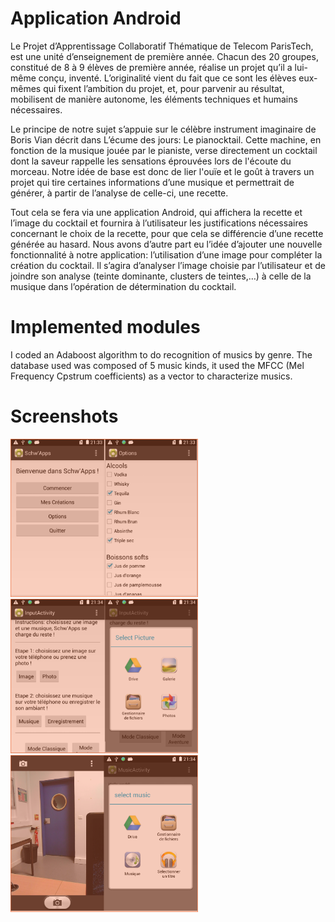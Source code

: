 # Application Android

  Le Projet d’Apprentissage Collaboratif Thématique de Telecom ParisTech, est une unité d’enseignement de première année. Chacun des 20 groupes, constitué de 8 à 9 élèves de première année, réalise un projet qu’il a lui-même conçu, inventé. L’originalité vient du fait que ce sont les élèves eux-mêmes qui fixent l’ambition du projet, et, pour parvenir au résultat, mobilisent de manière autonome, les éléments techniques et humains nécessaires.

  Le principe de notre sujet s’appuie sur le célèbre instrument imaginaire de Boris Vian décrit dans L’écume des jours: Le pianocktail. Cette machine, en fonction de la musique jouée par le pianiste, verse directement un cocktail dont la saveur rappelle les sensations éprouvées lors de l'écoute du morceau. Notre idée de base est donc de lier l'ouïe et le goût à travers un projet qui tire certaines informations d’une musique et permettrait de générer, à partir de l’analyse de celle-ci, une recette. 

  Tout cela se fera via une application Android, qui affichera la recette et l’image du cocktail et fournira à l’utilisateur les justifications nécessaires concernant le choix de la recette, pour que cela se différencie d’une recette générée au hasard. Nous avons d’autre part eu l’idée d’ajouter une nouvelle fonctionnalité à notre application: l’utilisation d’une image pour compléter la création du cocktail. Il s’agira d’analyser l’image choisie par l’utilisateur et de joindre son analyse (teinte dominante, clusters de teintes,…) à celle de la musique dans l’opération de détermination du cocktail.
  
# Implemented modules
  
  I coded an Adaboost algorithm to do recognition of musics by genre.
  The database used was composed of 5 music kinds, it used the MFCC (Mel Frequency Cpstrum coefficients) as a vector to characterize musics.
  
# Screenshots 

<img src="screenshots/screenshot1.png" width="300">
<img src="screenshots/screenshot2.png" width="300">
<img src="screenshots/screenshot3.png" width="300">

  
  
  
  

